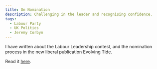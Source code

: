 ```yaml
---
title: On Nomination
description: Challenging in the leader and recognising confidence.
tags: 
  - Labour Party
  - UK Politics
  - Jeremy Corbyn
---
```


I have written about the Labour Leadership contest, and the nomination process in the new liberal publication Evolving Tide.

Read it [here](https://medium.com/evolving-tide/on-nomination-70f46087835d).

<!--

On nomination
So, the court has just decided on the case Foster -v- McNicol and Corbyn that Jeremy Corbyn will not be required to go through the nomination process in the Labour Leadership challenge. This, if polls are to believed is, erm, unfortunate for Labour.

Corbyn doesn’t poll awfully well with the general public.

On this basis, you might think that Labour might want some people familiar with the general public, people who have Labour’s electoral success as their number one priority. Crucially, some of these people should probably have first shout as to whether somebody should land on a ballot paper.
And there is a process for that — nomination by PLP/EPLP members. And if the present[incumbent] leader was subject to the same process, then it would allow for a leader who has lost the support of their elected colleagues to be challenged and actually have to seek support of their elected colleagues, rather than merely depending on the membership — which can include of people who don’t necessarily have the Labour party’s best interests at heart particularly with regard to electability.
The electability of Labour party is deeply dependent on being able to remove leaders who are deemed unpopular — and it is as important that we can discuss the rules sensibly, as it is that we can ensure the right outcome.
I think it would no doubt be interesting if the story behind the “incumbent exception” was told. It appears that the rule was brought in by Ed Miliband, whether it was because of his own fears that someone would attempt to remove him, or for another reason entirely — I think perhaps it is time to hear why it was brought it.

-->

